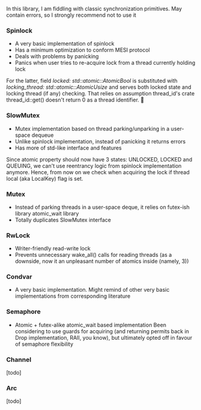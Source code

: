 In this library, I am fiddling with classic synchronization primitives. May contain errors, so I strongly recommend not to use it 

### Spinlock
- A very basic implementation of spinlock
- Has a minimum optimization to conform MESI protocol
- Deals with problems by panicking
- Panics when user tries to re-acquire lock from a thread currently holding lock

For the latter, field _locked: std::atomic::AtomicBool_ is substituted with _locking_thread: std::atomic::AtomicUsize_ and serves both locked state and locking thread (if any) checking. That relies on assumption thread_id's crate thread_id::get() doesn't return 0 as a thread identifier. 🙂

### SlowMutex
- Mutex implementation based on thread parking/unparking in a user-space dequeue
- Unlike spinlock implementation, instead of panicking it returns errors
- Has more of std-like interface and features

Since atomic property should now have 3 states: UNLOCKED, LOCKED and QUEUING, we can't use reentrancy logic from spinlock implementation anymore. Hence, from now on we check when acquiring the lock if thread local (aka LocalKey) flag is set.

### Mutex
- Instead of parking threads in a user-space deque, it relies on futex-ish library atomic_wait library
- Totally duplicates SlowMutex interface

### RwLock
- Writer-friendly read-write lock
- Prevents unnecessary wake_all() calls for reading threads (as a downside, now it an unpleasant number of atomics inside (namely, 3))

### Condvar 
- A very basic implementation. Might remind of other very basic implementations from corresponding literature

### Semaphore
- Atomic + futex-alike atomic_wait based implementation
Been considering to use guards for acquiring (and returning permits back in Drop implementation, RAII, you know), but ultimately opted off in favour of semaphore flexibility
### Channel
[todo]

### Arc
[todo]